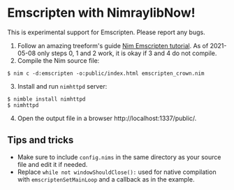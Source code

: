# Emscripten with NimraylibNow!

This is experimental support for Emscripten. Please report any bugs.

1. Follow an amazing treeform's guide [Nim Emscripten tutorial]. As of 2021-05-08
   only steps 0, 1 and 2 work, it is okay if 3 and 4 do not compile.
2. Compile the Nim source file:
```
$ nim c -d:emscripten -o:public/index.html emscripten_crown.nim
```
3. Install and run `nimhttpd` server:
```
$ nimble install nimhttpd
$ nimhttpd
```
4. Open the output file in a browser http://localhost:1337/public/.

[Nim Emscripten tutorial]: https://github.com/treeform/nim_emscripten_tutorial

## Tips and tricks

- Make sure to include `config.nims` in the same directory as your source file
  and edit it if needed.
- Replace `while not windowShouldClose():` used for native compilation
  with `emscriptenSetMainLoop` and a callback as in the example.
